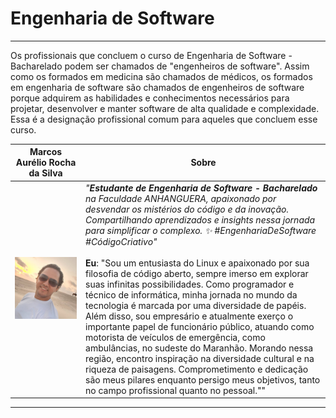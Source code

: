 # Engenharia de Software

---

Os profissionais que concluem o curso de Engenharia de Software - Bacharelado podem ser chamados de "engenheiros de software". Assim como os formados em medicina são chamados de médicos, os formados em engenharia de software são chamados de engenheiros de software porque adquirem as habilidades e conhecimentos necessários para projetar, desenvolver e manter software de alta qualidade e complexidade. Essa é a designação profissional comum para aqueles que concluem esse curso.

| Marcos Aurélio Rocha da Silva | Sobre                                                        |
| :---------------------------: | ------------------------------------------------------------ |
|  ![](./images/perfil_1.jpg)   | *"**Estudante de Engenharia de Software - Bacharelado** na Faculdade ANHANGUERA, apaixonado por desvendar os mistérios do código e da inovação. Compartilhando aprendizados e insights nessa jornada para simplificar o complexo. ✨ #EngenhariaDeSoftware #CódigoCriativo"*<br /><br />**Eu**: "Sou um entusiasta do Linux e apaixonado por sua filosofia de código aberto, sempre imerso em explorar suas infinitas possibilidades. Como programador e técnico de informática, minha jornada no mundo da tecnologia é marcada por uma diversidade de papéis. Além disso, sou empresário e atualmente exerço o importante papel de funcionário público, atuando como motorista de veículos de emergência, como ambulâncias, no sudeste do Maranhão. Morando nessa região, encontro inspiração na diversidade cultural e na riqueza de paisagens. Comprometimento e dedicação são meus pilares enquanto persigo meus objetivos, tanto no campo profissional quanto no pessoal."" |



---

